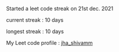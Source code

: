 Started a leet code streak on 21st dec. 2021

current streak : 10 days

longest streak : 10 days

My Leet code profile : [jha_shivamm](https://leetcode.com/jha_shivamm/)



